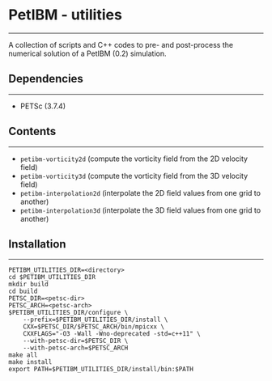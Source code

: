 # PetIBM - utilities
---

A collection of scripts and C++ codes to pre- and post-process the numerical solution of a PetIBM (0.2) simulation.


## Dependencies
---

* PETSc (3.7.4)


## Contents
---

* `petibm-vorticity2d` (compute the vorticity field from the 2D velocity field)
* `petibm-vorticity3d` (compute the vorticity field from the 3D velocity field)
* `petibm-interpolation2d` (interpolate the 2D field values from one grid to another)
* `petibm-interpolation3d` (interpolate the 3D field values from one grid to another)


## Installation
---

```
PETIBM_UTILITIES_DIR=<directory>
cd $PETIBM_UTILITIES_DIR
mkdir build
cd build
PETSC_DIR=<petsc-dir>
PETSC_ARCH=<petsc-arch>
$PETIBM_UTILITIES_DIR/configure \
    --prefix=$PETIBM_UTILITIES_DIR/install \
    CXX=$PETSC_DIR/$PETSC_ARCH/bin/mpicxx \
    CXXFLAGS="-O3 -Wall -Wno-deprecated -std=c++11" \
    --with-petsc-dir=$PETSC_DIR \
    --with-petsc-arch=$PETSC_ARCH
make all
make install
export PATH=$PETIBM_UTILITIES_DIR/install/bin:$PATH
```
